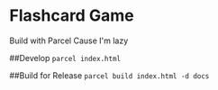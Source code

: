 # Flashcard Game

Build with Parcel Cause I'm lazy

##Develop
```parcel index.html```

##Build for Release
```parcel build index.html -d docs```
